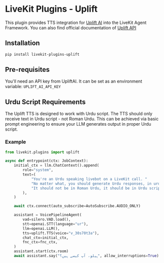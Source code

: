 # LiveKit Plugins - Uplift

This plugin provides TTS integration for [Uplift AI](https://upliftai.org) into the LiveKit Agent Framework. You can also find official documentation of [Uplift API](https://docs.upliftai.org/introduction)

## Installation

```bash
pip install livekit-plugins-uplift
```

## Pre-requisites

You'll need an API key from UpliftAI. It can be set as an environment variable: `UPLIFT_AI_API_KEY`

## Urdu Script Requirements

The Uplift TTS is designed to work with Urdu script. The TTS should only receive text in Urdu script - not Roman Urdu. This can be achieved via basic prompt engineering to ensure your LLM generates output in proper Urdu script.

### Example

```python
from livekit.plugins import uplift

async def entrypoint(ctx: JobContext):
    initial_ctx = llm.ChatContext().append(
        role="system",
        text=(
            "You're an Urdu speaking livebot on a LiveKit call. "
            "No matter what, you should generate Urdu responses, in urdu script, no matter what. "
            "It should not be in Roman Urdu, it should be in Urdu script. "
        ),
    )

    await ctx.connect(auto_subscribe=AutoSubscribe.AUDIO_ONLY)

    assistant = VoicePipelineAgent(
        vad=silero.VAD.load(),
        stt=openai.STT(language="ur"),
        llm=openai.LLM(),
        tts=uplift.TTS(voice="v_30s70t3a"),
        chat_ctx=initial_ctx,
        fnc_ctx=fnc_ctx,
    )
    assistant.start(ctx.room)
    await assistant.say("ہیلو، آپ کیسے ہیں؟", allow_interruptions=True)
```
